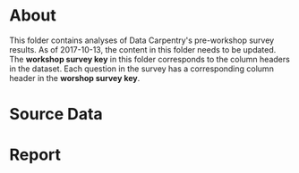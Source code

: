 # About
This folder contains analyses of Data Carpentry's pre-workshop survey results. As of 2017-10-13, the content in this folder needs to be updated. The __workshop survey key__ in this folder corresponds to the column headers in the dataset. Each question in the survey has a corresponding column header in the __worshop survey key__.

# Source Data

# Report
